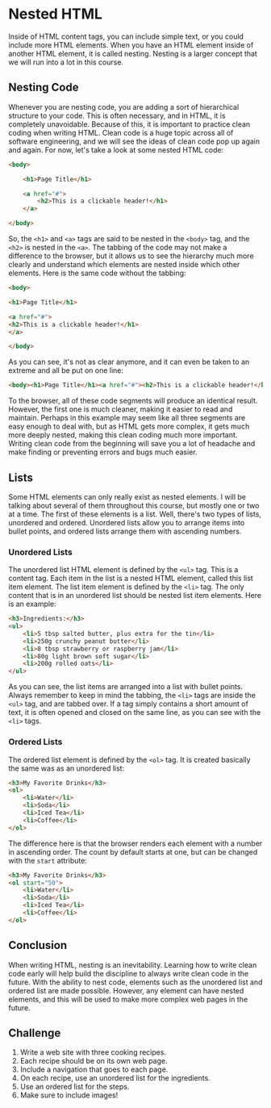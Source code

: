 # Nested HTML

Inside of HTML content tags, you can include simple text, or you could include more HTML elements. When you have an HTML element inside of another HTML element, it is called nesting. Nesting is a larger concept that we will run into a lot in this course. 

## Nesting Code

Whenever you are nesting code, you are adding a sort of hierarchical structure to your code. This is often necessary, and in HTML, it is completely unavoidable. Because of this, it is important to practice clean coding when writing HTML. Clean code is a huge topic across all of software engineering, and we will see the ideas of clean code pop up again and again. For now, let's take a look at some nested HTML code:

```html
<body>

    <h1>Page Title</h1>

    <a href="#">
        <h2>This is a clickable header!</h1>
    </a>

</body>
```

So, the `<h1>` and `<a>` tags are said to be nested in the `<body>` tag, and the `<h2>` is nested in the `<a>`. The tabbing of the code may not make a difference to the browser, but it allows us to see the hierarchy much more clearly and understand which elements are nested inside which other elements. Here is the same code without the tabbing:

```html
<body>

<h1>Page Title</h1>

<a href="#">
<h2>This is a clickable header!</h1>
</a>

</body>
```

As you can see, it's not as clear anymore, and it can even be taken to an extreme and all be put on one line:

```html
<body><h1>Page Title</h1><a href="#"><h2>This is a clickable header!</h1></a></body>
```

To the browser, all of these code segments will produce an identical result. However, the first one is much cleaner, making it easier to read and maintain. Perhaps in this example may seem like all three segments are easy enough to deal with, but as HTML gets more complex, it gets much more deeply nested, making this clean coding much more important. Writing clean code from the beginning will save you a lot of headache and make finding or preventing errors and bugs much easier.

## Lists

Some HTML elements can only really exist as nested elements. I will be talking about several of them throughout this course, but mostly one or two at a time. The first of these elements is a list. Well, there's two types of lists, unordered and ordered. Unordered lists allow you to arrange items into bullet points, and ordered lists arrange them with ascending numbers.

### Unordered Lists

The unordered list HTML element is defined by the `<ul>` tag. This is a content tag. Each item in the list is a nested HTML element, called this list item element. The list item element is defined by the `<li>` tag. The only content that is in an unordered list should be nested list item elements. Here is an example:

```html
<h3>Ingredients:</h3>
<ul>
    <li>5 tbsp salted butter, plus extra for the tin</li>
    <li>250g crunchy peanut butter</li>
    <li>8 tbsp strawberry or raspberry jam</li>
    <li>80g light brown soft sugar</li>
    <li>200g rolled oats</li>
</ul>
```

As you can see, the list items are arranged into a list with bullet points. Always remember to keep in mind the tabbing, the `<li>` tags are inside the `<ul>` tag, and are tabbed over. If a tag simply contains a short amount of text, it is often opened and closed on the same line, as you can see with the `<li>` tags.

### Ordered Lists

The ordered list element is defined by the `<ol>` tag. It is created basically the same was as an unordered list:

```html
<h3>My Favorite Drinks</h3>
<ol>
    <li>Water</li>
    <li>Soda</li>
    <li>Iced Tea</li>
    <li>Coffee</li>
</ol>
```

The difference here is that the browser renders each element with a number in ascending order. The count by default starts at one, but can be changed with the `start` attribute:

```html
<h3>My Favorite Drinks</h3>
<ol start="50">
    <li>Water</li>
    <li>Soda</li>
    <li>Iced Tea</li>
    <li>Coffee</li>
</ol>
```
## Conclusion

When writing HTML, nesting is an inevitability. Learning how to write clean code early will help build the discipline to always write clean code in the future. With the ability to nest code, elements such as the unordered list and ordered list are made possible. However, any element can have nested elements, and this will be used to make more complex web pages in the future. 

## Challenge

1. Write a web site with three cooking recipes.
2. Each recipe should be on its own web page.
3. Include a navigation that goes to each page.
4. On each recipe, use an unordered list for the ingredients.
5. Use an ordered list for the steps.
6. Make sure to include images!

